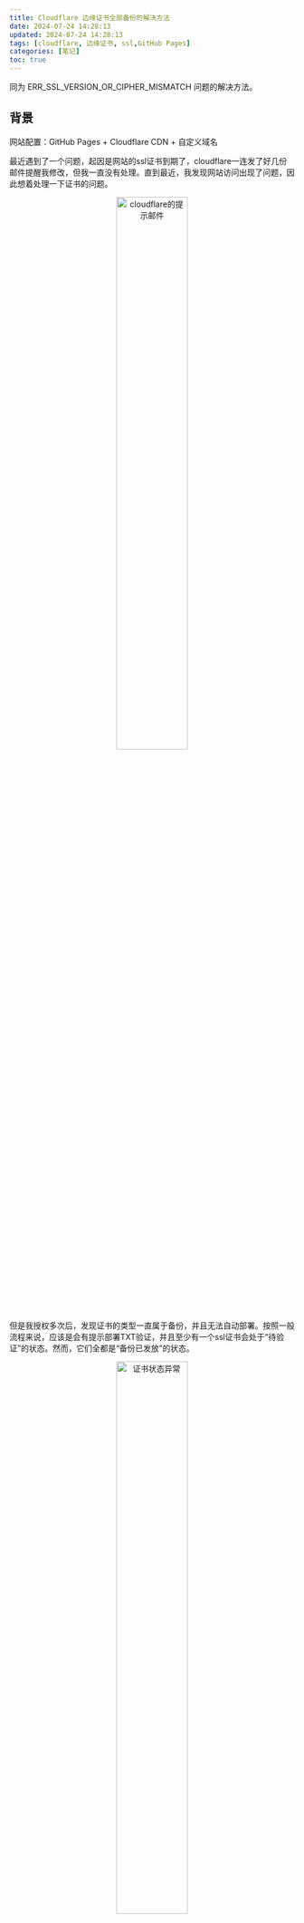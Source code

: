 ```yaml
---
title: Cloudflare 边缘证书全部备份的解决方法
date: 2024-07-24 14:28:13
updated: 2024-07-24 14:28:13
tags: [cloudflare, 边缘证书, ssl,GitHub Pages]
categories: [笔记]
toc: true
---
```

同为 ERR_SSL_VERSION_OR_CIPHER_MISMATCH 问题的解决方法。
<!-- more -->
## 背景
网站配置：GitHub Pages + Cloudflare CDN + 自定义域名

最近遇到了一个问题，起因是网站的ssl证书到期了，cloudflare一连发了好几份邮件提醒我修改，但我一直没有处理。直到最近，我发现网站访问出现了问题，因此想着处理一下证书的问题。

<div style="text-align: center;">
  <img src="/images/cloudflare/1.webp" alt="cloudflare的提示邮件" style="width: 50%;">
</div>
&nbsp;

但是我授权多次后，发现证书的类型一直属于备份，并且无法自动部署。按照一般流程来说，应该是会有提示部署TXT验证，并且至少有一个ssl证书会处于“待验证”的状态。然而，它们全都是“备份已发放”的状态。

<div style="text-align: center;">
  <img src="/images/cloudflare/2.webp" alt="证书状态异常" style="width: 50%;">
</div>
&nbsp;

## 尝试
因此我尝试着手解决这个问题，首先我尝试了关闭边缘认证，等待一两分钟后再次开启。

<div style="text-align: center;">
  <img src="/images/cloudflare/3.webp" alt="边缘认证开关选项" style="width: 50%;">
</div>
&nbsp;
<div style="text-align: center;">
  <img src="/images/cloudflare/4.webp" alt="证书透明度监视" style="width: 50%;">
</div>
&nbsp;

发现确实多了一个GTS(Google Trust Services)的证书，我尝试部署了它。因为之前开启了证书透明度监视，我确实收到了证书部署成功的邮件。

<div style="text-align: center;">
  <img src="/images/cloudflare/5.webp" alt="成功部署的邮件" style="width: 50%;">
</div>
&nbsp;

然而过了一段时间，GTS的证书又跳出了新的TXT验证，并且我的网站仍然处于 ERR_SSL_VERSION_OR_CIPHER_MISMATCH 的错误状态，抓包流量显示是握手错误，说明证书配置还是有问题。

<div style="text-align: center;">
  <img src="/images/cloudflare/6.webp" alt="Handshake Failure" style="width: 50%;">
</div>
&nbsp;

一开始以为是等待时间的问题，因此等了一天左右，发现还是没有成功。

<div style="text-align: center;">
  <img src="/images/cloudflare/7.webp" alt="为什么我的ACME客户端启动时间应当随机？" style="width: 50%;">
</div>
&nbsp;

然而这段时间我马上要打ciscn决赛，因此暂时放弃了，也导致网站又非预期地挂了好几天，不能正常访问。期间还试过将dns解析迁移回腾讯云（购买域名的地方），以及修改一些其他的设置，修改Github Pages的一些设置等。

<div style="text-align: center;">
  <img src="/images/cloudflare/8.webp" alt="在腾讯云上仍然有问题" style="width: 50%;">
</div>
&nbsp;

## 解决方法
一度认为这个问题没办法解决了，后来发现了这么一篇文章：[Cloudflare 免费版自定义切换边缘证书](https://zikin.org/cloudflare-set-edge-cert/)，想到有可能是证书颁发机构的问题，因此我尝试了一下，将证书通过API（免费版只能通过API切换）换成了Let’s Encrypt的证书。

Cloudflare 用来执行这个操作的 API 是 https://api.cloudflare.com/client/v4/zones/<ZoneID>/ssl/universal/settings ，请求方式是 curl，所以可以通过 curl 下面这个 url 来更换证书
```bash
curl -X PATCH "https://api.cloudflare.com/client/v4/zones/<ZoneID>/ssl/universal/settings" \
     -H "X-Auth-Email: <Cloudflare Email>" \
     -H "X-Auth-Key: <Global API Key>" \
     -H "Content-Type: application/json" \
     --data '{"enabled":true,"certificate_authority":"google"}'
```

其中

- <ZoneID> 为 Cloudflare 控制台某个域名的 Overview (总览) 页面显示的 「API Zone ID」
- <Cloudflare Email> 为注册 Cloudflare 的邮箱
- <Global API Key> 在 [这里](https://dash.cloudflare.com/profile/api-tokens) 查询
- "google" 字段代表签发 GTS 证书，如果需要另外两个 CA 的证书可以分别改为 "digicert" / "lets_encrypt"

如果返回以下字段则代表已经更改成功（类似的，使用lets_encrypt时候会返回"certificate_authority":"lets_encrypt"）

```bash
{"result":{"enabled":true,"certificate_authority":"google"},"success":true,"errors":[],"messages":[]}
```


<div style="text-align: center;"> <img src="/images/cloudflare/9.webp" alt="成功部署lets_encrypt的证书" style="width: 50%;"> </div> &nbsp;

最终通过在dns添加TXT记录，成功部署了Let’s Encrypt的证书，网站恢复正常访问。

## 参考链接
更多使用问题：[Face the fear, create the future.](https://petalzu.top/2024/01/18/page/)
[Cloudflare 免费版自定义切换边缘证书](https://zikin.org/cloudflare-set-edge-cert/)

一并感谢我的好友 ThTsOd 的帮助。